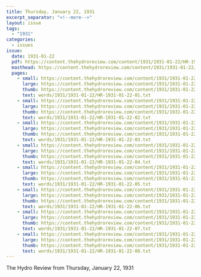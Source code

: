 ```yaml
---
title: Thursday, January 22, 1931
excerpt_separator: "<!--more-->"
layout: issue
tags:
  - "1931"
categories:
  - issues
issue:
  date: 1931-01-22
  pdf: https://content.thehydroreview.com/content/1931/1931-01-22/HR-1931-01-22.pdf
  masthead: https://content.thehydroreview.com/content/1931/1931-01-22/masthead/HR-1931-01-22.jpg
  pages:
    - small: https://content.thehydroreview.com/content/1931/1931-01-22/small/HR-1931-01-22-01.jpg
      large: https://content.thehydroreview.com/content/1931/1931-01-22/large/HR-1931-01-22-01.jpg
      thumb: https://content.thehydroreview.com/content/1931/1931-01-22/thumbnails/HR-1931-01-22-01.jpg
      text: words/1931/1931-01-22/HR-1931-01-22-01.txt
    - small: https://content.thehydroreview.com/content/1931/1931-01-22/small/HR-1931-01-22-02.jpg
      large: https://content.thehydroreview.com/content/1931/1931-01-22/large/HR-1931-01-22-02.jpg
      thumb: https://content.thehydroreview.com/content/1931/1931-01-22/thumbnails/HR-1931-01-22-02.jpg
      text: words/1931/1931-01-22/HR-1931-01-22-02.txt
    - small: https://content.thehydroreview.com/content/1931/1931-01-22/small/HR-1931-01-22-03.jpg
      large: https://content.thehydroreview.com/content/1931/1931-01-22/large/HR-1931-01-22-03.jpg
      thumb: https://content.thehydroreview.com/content/1931/1931-01-22/thumbnails/HR-1931-01-22-03.jpg
      text: words/1931/1931-01-22/HR-1931-01-22-03.txt
    - small: https://content.thehydroreview.com/content/1931/1931-01-22/small/HR-1931-01-22-04.jpg
      large: https://content.thehydroreview.com/content/1931/1931-01-22/large/HR-1931-01-22-04.jpg
      thumb: https://content.thehydroreview.com/content/1931/1931-01-22/thumbnails/HR-1931-01-22-04.jpg
      text: words/1931/1931-01-22/HR-1931-01-22-04.txt
    - small: https://content.thehydroreview.com/content/1931/1931-01-22/small/HR-1931-01-22-05.jpg
      large: https://content.thehydroreview.com/content/1931/1931-01-22/large/HR-1931-01-22-05.jpg
      thumb: https://content.thehydroreview.com/content/1931/1931-01-22/thumbnails/HR-1931-01-22-05.jpg
      text: words/1931/1931-01-22/HR-1931-01-22-05.txt
    - small: https://content.thehydroreview.com/content/1931/1931-01-22/small/HR-1931-01-22-06.jpg
      large: https://content.thehydroreview.com/content/1931/1931-01-22/large/HR-1931-01-22-06.jpg
      thumb: https://content.thehydroreview.com/content/1931/1931-01-22/thumbnails/HR-1931-01-22-06.jpg
      text: words/1931/1931-01-22/HR-1931-01-22-06.txt
    - small: https://content.thehydroreview.com/content/1931/1931-01-22/small/HR-1931-01-22-07.jpg
      large: https://content.thehydroreview.com/content/1931/1931-01-22/large/HR-1931-01-22-07.jpg
      thumb: https://content.thehydroreview.com/content/1931/1931-01-22/thumbnails/HR-1931-01-22-07.jpg
      text: words/1931/1931-01-22/HR-1931-01-22-07.txt
    - small: https://content.thehydroreview.com/content/1931/1931-01-22/small/HR-1931-01-22-08.jpg
      large: https://content.thehydroreview.com/content/1931/1931-01-22/large/HR-1931-01-22-08.jpg
      thumb: https://content.thehydroreview.com/content/1931/1931-01-22/thumbnails/HR-1931-01-22-08.jpg
      text: words/1931/1931-01-22/HR-1931-01-22-08.txt
---
```


The Hydro Review from Thursday, January 22, 1931

<!--more-->

